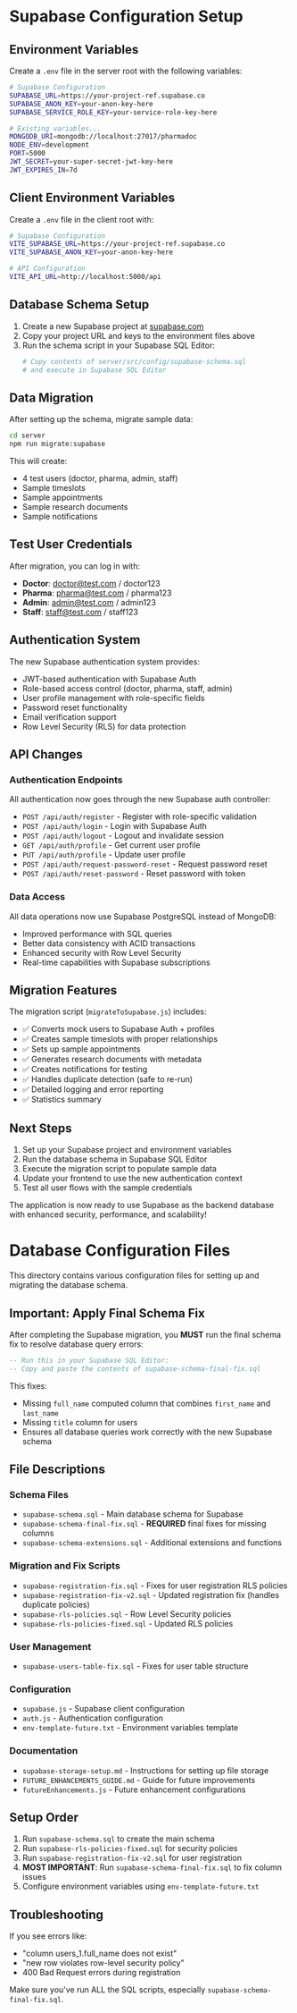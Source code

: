 # Supabase Configuration Setup

## Environment Variables

Create a `.env` file in the server root with the following variables:

```bash
# Supabase Configuration
SUPABASE_URL=https://your-project-ref.supabase.co
SUPABASE_ANON_KEY=your-anon-key-here
SUPABASE_SERVICE_ROLE_KEY=your-service-role-key-here

# Existing variables...
MONGODB_URI=mongodb://localhost:27017/pharmadoc
NODE_ENV=development
PORT=5000
JWT_SECRET=your-super-secret-jwt-key-here
JWT_EXPIRES_IN=7d
```

## Client Environment Variables

Create a `.env` file in the client root with:

```bash
# Supabase Configuration
VITE_SUPABASE_URL=https://your-project-ref.supabase.co
VITE_SUPABASE_ANON_KEY=your-anon-key-here

# API Configuration
VITE_API_URL=http://localhost:5000/api
```

## Database Schema Setup

1. Create a new Supabase project at [supabase.com](https://supabase.com)
2. Copy your project URL and keys to the environment files above
3. Run the schema script in your Supabase SQL Editor:
   ```bash
   # Copy contents of server/src/config/supabase-schema.sql
   # and execute in Supabase SQL Editor
   ```

## Data Migration

After setting up the schema, migrate sample data:

```bash
cd server
npm run migrate:supabase
```

This will create:
- 4 test users (doctor, pharma, admin, staff)
- Sample timeslots
- Sample appointments  
- Sample research documents
- Sample notifications

## Test User Credentials

After migration, you can log in with:

- **Doctor**: doctor@test.com / doctor123
- **Pharma**: pharma@test.com / pharma123  
- **Admin**: admin@test.com / admin123
- **Staff**: staff@test.com / staff123

## Authentication System

The new Supabase authentication system provides:

- JWT-based authentication with Supabase Auth
- Role-based access control (doctor, pharma, staff, admin)
- User profile management with role-specific fields
- Password reset functionality
- Email verification support
- Row Level Security (RLS) for data protection

## API Changes

### Authentication Endpoints

All authentication now goes through the new Supabase auth controller:

- `POST /api/auth/register` - Register with role-specific validation
- `POST /api/auth/login` - Login with Supabase Auth
- `POST /api/auth/logout` - Logout and invalidate session
- `GET /api/auth/profile` - Get current user profile
- `PUT /api/auth/profile` - Update user profile
- `POST /api/auth/request-password-reset` - Request password reset
- `POST /api/auth/reset-password` - Reset password with token

### Data Access

All data operations now use Supabase PostgreSQL instead of MongoDB:

- Improved performance with SQL queries
- Better data consistency with ACID transactions
- Enhanced security with Row Level Security
- Real-time capabilities with Supabase subscriptions

## Migration Features

The migration script (`migrateToSupabase.js`) includes:

- ✅ Converts mock users to Supabase Auth + profiles
- ✅ Creates sample timeslots with proper relationships
- ✅ Sets up sample appointments
- ✅ Generates research documents with metadata
- ✅ Creates notifications for testing
- ✅ Handles duplicate detection (safe to re-run)
- ✅ Detailed logging and error reporting
- ✅ Statistics summary

## Next Steps

1. Set up your Supabase project and environment variables
2. Run the database schema in Supabase SQL Editor
3. Execute the migration script to populate sample data
4. Update your frontend to use the new authentication context
5. Test all user flows with the sample credentials

The application is now ready to use Supabase as the backend database with enhanced security, performance, and scalability!

# Database Configuration Files

This directory contains various configuration files for setting up and migrating the database schema.

## Important: Apply Final Schema Fix

After completing the Supabase migration, you **MUST** run the final schema fix to resolve database query errors:

```sql
-- Run this in your Supabase SQL Editor:
-- Copy and paste the contents of supabase-schema-final-fix.sql
```

This fixes:
- Missing `full_name` computed column that combines `first_name` and `last_name`
- Missing `title` column for users
- Ensures all database queries work correctly with the new Supabase schema

## File Descriptions

### Schema Files
- `supabase-schema.sql` - Main database schema for Supabase
- `supabase-schema-final-fix.sql` - **REQUIRED** final fixes for missing columns
- `supabase-schema-extensions.sql` - Additional extensions and functions

### Migration and Fix Scripts  
- `supabase-registration-fix.sql` - Fixes for user registration RLS policies
- `supabase-registration-fix-v2.sql` - Updated registration fix (handles duplicate policies)
- `supabase-rls-policies.sql` - Row Level Security policies
- `supabase-rls-policies-fixed.sql` - Updated RLS policies

### User Management
- `supabase-users-table-fix.sql` - Fixes for user table structure

### Configuration
- `supabase.js` - Supabase client configuration
- `auth.js` - Authentication configuration
- `env-template-future.txt` - Environment variables template

### Documentation
- `supabase-storage-setup.md` - Instructions for setting up file storage
- `FUTURE_ENHANCEMENTS_GUIDE.md` - Guide for future improvements
- `futureEnhancements.js` - Future enhancement configurations

## Setup Order

1. Run `supabase-schema.sql` to create the main schema
2. Run `supabase-rls-policies-fixed.sql` for security policies  
3. Run `supabase-registration-fix-v2.sql` for user registration
4. **MOST IMPORTANT**: Run `supabase-schema-final-fix.sql` to fix column issues
5. Configure environment variables using `env-template-future.txt`

## Troubleshooting

If you see errors like:
- "column users_1.full_name does not exist"
- "new row violates row-level security policy"
- 400 Bad Request errors during registration

Make sure you've run ALL the SQL scripts, especially `supabase-schema-final-fix.sql`. 